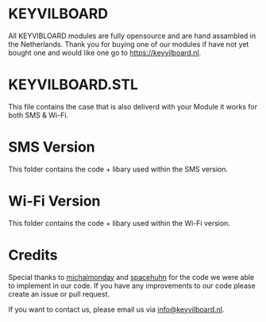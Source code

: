 # KEYVILBOARD
All KEYVIBLOARD modules are fully opensource and are hand assambled in the Netherlands. Thank you for buying one of our modules if have not yet bought one and would like one go to https://keyvilboard.nl.

# KEYVILBOARD.STL
This file contains the case that is also deliverd with your Module it works for both SMS & Wi-Fi. 

# SMS Version
This folder contains the code + libary used within the SMS version.

# Wi-Fi Version
This folder contains the code + libary used within the Wi-Fi version.

# Credits
Special thanks to [michalmonday](https://github.com/michalmonday) and [spacehuhn](https://github.com/spacehuhn) for the code we were able to implement in our code. If you have any improvements to our code please create an issue or pull request.

If you want to contact us, please email us via [info@keyvilboard.nl](mailto:info@keyvilboard.nl).
